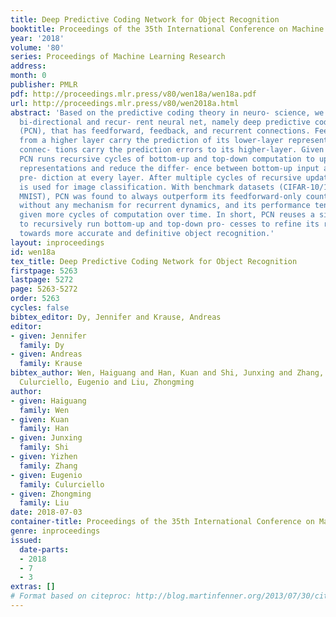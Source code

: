 ```yaml
---
title: Deep Predictive Coding Network for Object Recognition
booktitle: Proceedings of the 35th International Conference on Machine Learning
year: '2018'
volume: '80'
series: Proceedings of Machine Learning Research
address: 
month: 0
publisher: PMLR
pdf: http://proceedings.mlr.press/v80/wen18a/wen18a.pdf
url: http://proceedings.mlr.press/v80/wen2018a.html
abstract: 'Based on the predictive coding theory in neuro- science, we designed a
  bi-directional and recur- rent neural net, namely deep predictive coding networks
  (PCN), that has feedforward, feedback, and recurrent connections. Feedback connections
  from a higher layer carry the prediction of its lower-layer representation; feedforward
  connec- tions carry the prediction errors to its higher-layer. Given image input,
  PCN runs recursive cycles of bottom-up and top-down computation to update its internal
  representations and reduce the differ- ence between bottom-up input and top-down
  pre- diction at every layer. After multiple cycles of recursive updating, the representation
  is used for image classification. With benchmark datasets (CIFAR-10/100, SVHN, and
  MNIST), PCN was found to always outperform its feedforward-only counterpart: a model
  without any mechanism for recurrent dynamics, and its performance tended to improve
  given more cycles of computation over time. In short, PCN reuses a single architecture
  to recursively run bottom-up and top-down pro- cesses to refine its representation
  towards more accurate and definitive object recognition.'
layout: inproceedings
id: wen18a
tex_title: Deep Predictive Coding Network for Object Recognition
firstpage: 5263
lastpage: 5272
page: 5263-5272
order: 5263
cycles: false
bibtex_editor: Dy, Jennifer and Krause, Andreas
editor:
- given: Jennifer
  family: Dy
- given: Andreas
  family: Krause
bibtex_author: Wen, Haiguang and Han, Kuan and Shi, Junxing and Zhang, Yizhen and
  Culurciello, Eugenio and Liu, Zhongming
author:
- given: Haiguang
  family: Wen
- given: Kuan
  family: Han
- given: Junxing
  family: Shi
- given: Yizhen
  family: Zhang
- given: Eugenio
  family: Culurciello
- given: Zhongming
  family: Liu
date: 2018-07-03
container-title: Proceedings of the 35th International Conference on Machine Learning
genre: inproceedings
issued:
  date-parts:
  - 2018
  - 7
  - 3
extras: []
# Format based on citeproc: http://blog.martinfenner.org/2013/07/30/citeproc-yaml-for-bibliographies/
---
```

